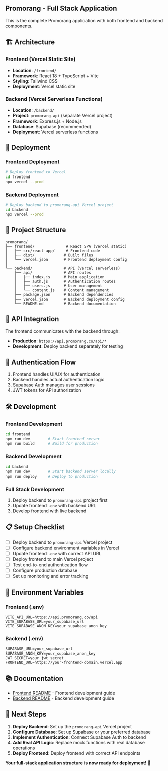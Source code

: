 ## Promorang - Full Stack Application

This is the complete Promorang application with both frontend and backend components.

## 🏗️ Architecture

### Frontend (Vercel Static Site)
- **Location**: `/frontend/`
- **Framework**: React 18 + TypeScript + Vite
- **Styling**: Tailwind CSS
- **Deployment**: Vercel static site

### Backend (Vercel Serverless Functions)
- **Location**: `/backend/`
- **Project**: `promorang-api` (separate Vercel project)
- **Framework**: Express.js + Node.js
- **Database**: Supabase (recommended)
- **Deployment**: Vercel serverless functions

## 🚀 Deployment

### Frontend Deployment
```bash
# Deploy frontend to Vercel
cd frontend
npx vercel --prod
```

### Backend Deployment
```bash
# Deploy backend to promorang-api Vercel project
cd backend
npx vercel --prod
```

## 📁 Project Structure

```
promorang/
├── frontend/              # React SPA (Vercel static)
│   ├── src/react-app/     # Frontend code
│   ├── dist/             # Built files
│   └── vercel.json       # Frontend deployment config
│
└── backend/              # API (Vercel serverless)
    ├── api/              # API routes
    │   ├── index.js      # Main application
    │   ├── auth.js       # Authentication routes
    │   ├── users.js      # User management
    │   └── content.js    # Content management
    ├── package.json      # Backend dependencies
    ├── vercel.json       # Backend deployment config
    └── README.md         # Backend documentation
```

## 🔗 API Integration

The frontend communicates with the backend through:
- **Production**: `https://api.promorang.co/api/*`
- **Development**: Deploy backend separately for testing

## 🔄 Authentication Flow

1. Frontend handles UI/UX for authentication
2. Backend handles actual authentication logic
3. Supabase Auth manages user sessions
4. JWT tokens for API authorization

## 🛠️ Development

### Frontend Development
```bash
cd frontend
npm run dev        # Start frontend server
npm run build      # Build for production
```

### Backend Development
```bash
cd backend
npm run dev        # Start backend server locally
npm run deploy     # Deploy to production
```

### Full Stack Development
1. Deploy backend to `promorang-api` project first
2. Update frontend `.env` with backend URL
3. Develop frontend with live backend

## 📋 Setup Checklist

- [ ] Deploy backend to `promorang-api` Vercel project
- [ ] Configure backend environment variables in Vercel
- [ ] Update frontend `.env` with correct API URL
- [ ] Deploy frontend to main Vercel project
- [ ] Test end-to-end authentication flow
- [ ] Configure production database
- [ ] Set up monitoring and error tracking

## 🔧 Environment Variables

### Frontend (.env)
```
VITE_API_URL=https://api.promorang.co/api
VITE_SUPABASE_URL=your_supabase_url
VITE_SUPABASE_ANON_KEY=your_supabase_anon_key
```

### Backend (.env)
```
SUPABASE_URL=your_supabase_url
SUPABASE_ANON_KEY=your_supabase_anon_key
JWT_SECRET=your_jwt_secret
FRONTEND_URL=https://your-frontend-domain.vercel.app
```

## 📚 Documentation

- [Frontend README](./frontend/README.md) - Frontend development guide
- [Backend README](./backend/README.md) - Backend development guide

## 🎯 Next Steps

1. **Deploy Backend**: Set up the `promorang-api` Vercel project
2. **Configure Database**: Set up Supabase or your preferred database
3. **Implement Authentication**: Connect Supabase Auth to backend
4. **Add Real API Logic**: Replace mock functions with real database operations
5. **Deploy Frontend**: Deploy frontend with correct API endpoints

**Your full-stack application structure is now ready for deployment!** 🎉
